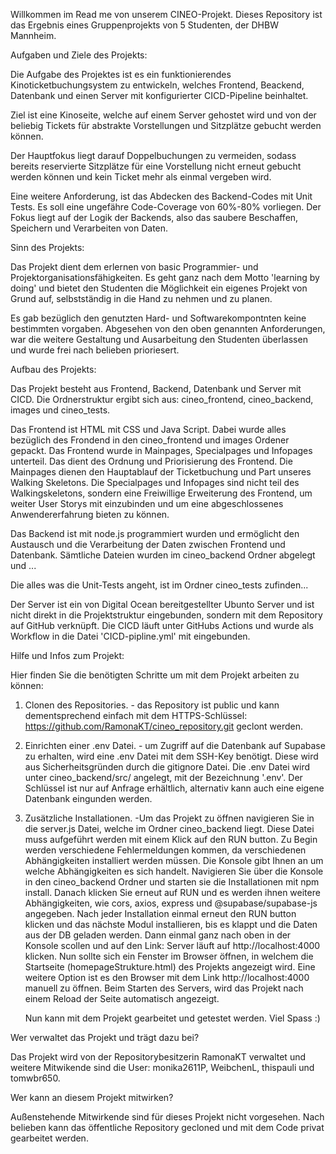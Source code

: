 Willkommen im Read me von unserem CINEO-Projekt. 
Dieses Repository ist das Ergebnis eines Gruppenprojekts von 5 Studenten, der DHBW Mannheim. 

Aufgaben und Ziele des Projekts:

Die Aufgabe des Projektes ist es ein funktionierendes Kinoticketbuchungsystem zu entwickeln, welches Frontend, Beackend, Datenbank und einen Server mit konfigurierter CICD-Pipeline beinhaltet.

Ziel ist eine Kinoseite, welche auf einem Server gehostet wird und von der beliebig Tickets für abstrakte Vorstellungen und Sitzplätze gebucht werden können. 

Der Hauptfokus liegt darauf Doppelbuchungen zu vermeiden, sodass bereits reservierte Sitzplätze für eine Vorstellung nicht erneut gebucht werden können und kein 
Ticket mehr als einmal vergeben wird.

Eine weitere Anforderung, ist das Abdecken des Backend-Codes mit Unit Tests. Es soll eine ungefähre Code-Coverage von 60%-80% vorliegen. Der Fokus liegt auf der Logik der Backends, also
das saubere Beschaffen, Speichern und Verarbeiten von Daten. 

Sinn des Projekts:

Das Projekt dient dem erlernen von basic Programmier- und Projektorganisationsfähigkeiten. Es geht ganz nach dem Motto 'learning by doing' und bietet den Studenten die Möglichkeit 
ein eigenes Projekt von Grund auf, selbstständig in die Hand zu nehmen und zu planen. 

Es gab bezüglich den genutzten Hard- und Softwarekompontnten keine bestimmten vorgaben.
Abgesehen von den oben genannten Anforderungen, war die weitere Gestaltung und Ausarbeitung den Studenten überlassen und wurde frei nach belieben prioriesert.



Aufbau des Projekts:

Das Projekt besteht aus Frontend, Backend, Datenbank und Server mit CICD. 
Die Ordnerstruktur ergibt sich aus: cineo_frontend, cineo_backend, images und cineo_tests.

Das Frontend ist HTML mit CSS und Java Script. Dabei wurde alles bezüglich des Frondend in den cineo_frontend und images Ordener gepackt. Das Frontend wurde in Mainpages, Specialpages und 
Infopages unterteil. Das dient des Ordnung und Priorisierung des Frontend. Die Mainpages dienen den Hauptablauf der Ticketbuchung und Part unseres Walking Skeletons. 
Die Specialpages und Infopages sind nicht teil des Walkingskeletons, sondern eine Freiwillige Erweiterung des Frontend, um weiter User Storys mit einzubinden und um eine abgeschlossenes 
Anwendererfahrung bieten zu können. 

Das Backend ist mit node.js programmiert wurden und ermöglicht den Austausch und die Verarbeitung der Daten zwischen Frontend und Datenbank. 
Sämtliche Dateien wurden im cineo_backend Ordner abgelegt und ...

Die alles was die Unit-Tests angeht, ist im Ordner cineo_tests zufinden...

Der Server ist ein von Digital Ocean bereitgestellter Ubunto Server und ist nicht direkt in die Projektstruktur eingebunden, sondern mit dem Repository auf GitHub verknüpft. 
Die CICD läuft unter GitHubs Actions und wurde als Workflow in die Datei 'CICD-pipline.yml' mit eingebunden. 



Hilfe und Infos zum Projekt:

Hier finden Sie die benötigten Schritte um mit dem Projekt arbeiten zu können:
  1. Clonen des Repositories. - das Repository ist public und kann dementsprechend einfach mit dem HTTPS-Schlüssel: https://github.com/RamonaKT/cineo_repository.git geclont werden.
  2. Einrichten einer .env Datei. - um Zugriff auf die Datenbank auf Supabase zu erhalten, wird eine .env Datei mit dem SSH-Key benötigt. Diese wird aus Sicherheitsgründen durch die gitignore
     Datei. Die .env Datei wird unter cineo_backend/src/ angelegt, mit der Bezeichnung '.env'. Der Schlüssel ist nur auf Anfrage erhältlich, alternativ kann auch eine eigene Datenbank
     eingunden werden.
  3. Zusätzliche Installationen. -Um das Projekt zu öffnen navigieren Sie in die server.js Datei, welche im Ordner cineo_backend liegt. Diese Datei muss aufgeführt werden mit einem Klick
     auf den RUN button. Zu Begin werden verschiedene Fehlermeldungen kommen, da verschiedenen Abhängigkeiten installiert werden müssen. Die Konsole gibt Ihnen an um welche
     Abhängigkeiten es sich handelt. Navigieren Sie über die Konsole in den cineo_backend Ordner und starten sie die Installationen mit npm install. Danach klicken Sie erneut auf RUN
     und es werden ihnen weitere Abhängigkeiten, wie cors, axios, express und @supabase/supabase-js angegeben. Nach jeder Installation einmal erneut den RUN button klicken und das nächste
     Modul installieren, bis es klappt und die Daten aus der DB geladen werden. Dann einmal ganz nach oben in der Konsole scollen und auf den Link: Server läuft auf http://localhost:4000 klicken.
     Nun sollte sich ein Fenster im Browser öffnen, in welchem die Startseite (homepageStrukture.html) des Projekts angezeigt wird. Eine weitere Option ist es den Browser mit dem Link http://localhost:4000
     manuell zu öffnen. Beim Starten des Servers, wird das Projekt nach einem Reload der Seite automatisch angezeigt.

     Nun kann mit dem Projekt gearbeitet und getestet werden.
     Viel Spass :)




Wer verwaltet das Projekt und trägt dazu bei?

Das Projekt wird von der Repositorybesitzerin RamonaKT verwaltet und weitere Mitwikende sind die User: monika2611P, WeibchenL, thispauli und tomwbr650.



Wer kann an diesem Projekt mitwirken?

Außenstehende Mitwirkende sind für dieses Projekt nicht vorgesehen. Nach belieben kann das öffentliche Repository gecloned und mit dem Code privat gearbeitet werden. 

